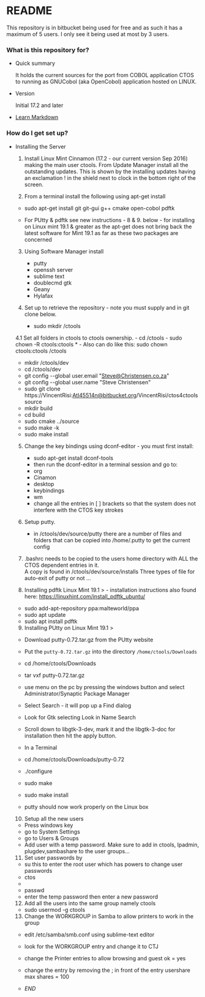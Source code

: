 # README #

This repository is in bitbucket being used for free and as such it has a maximum of 5 users. I only see it being used at most by 3 users.

### What is this repository for? ###

* Quick summary

  It holds the current sources for the port from COBOL application CTOS to running as GNUCobol (aka OpenCobol) application hosted on LINUX.

* Version
 
  Initial 17.2 and later

* [Learn Markdown](https://bitbucket.org/tutorials/markdowndemo)

### How do I get set up? ###

* Installing the Server
	
  1. Install Linux Mint Cinnamon (17.2 - our current version Sep 2016) making the main user ctools.
     From Update Manager install all the outstanding updates. This is shown by the 
     installing updates having an exclamation ! in the shield next to clock in the bottom
     right of the screen.
	
  2. From a terminal install the following using apt-get install
    - sudo apt-get install git git-gui g++ cmake open-cobol pdftk
	
	- For PUtty & pdftk see new instructions - 8 & 9. below - for installing on Linux mint 19.1 & greater
	  as the apt-get does not bring back the latest software for Mint 19.1 as far as these two packages are concerned
	
  3. Using Software Manager install
    
     - putty
     - openssh server
     - sublime text
     - doublecmd gtk 
     - Geany
	 - Hylafax
	
  4. Set up to retrieve the repository - note you must supply <user> and <password> in git clone below.
	
     - sudo mkdir /ctools
	
    4.1  Set all folders in ctools to ctools ownership.
      - cd /ctools
      - sudo chown -R ctools:ctools *
      - Also can do like this:    sudo chown ctools:ctools /ctools
  
     - mkdir /ctools/dev
     - cd /ctools/dev
     - git config --global user.email "Steve@Christensen.co.za"
     - git config --global user.name "Steve Christensen"
                         <username>   <pswd>
     - sudo git clone https://VincentRisi:Atl45514n@bitbucket.org/VincentRisi/ctos4ctools source
     - mkdir build
     - cd build
     - sudo cmake ../source
     - sudo make -k
     - sudo make install
	
  5. Change the key bindings using dconf-editor - you must first install:
	
     - sudo apt-get install dconf-tools
     - then run the dconf-editor in a terminal session and go to:
     - org
     - Cinamon
     - desktop
     - keybindings
     - wm
     - change all the entries in [ ] brackets so that the system does not interfere with the CTOS key strokes
	
  6. Setup putty.
	
     - in /ctools/dev/source/putty there are a number of files and folders that can be copied into /home/.putty to get the current config 
	 
  7. .bashrc needs to be copied to the users home directory with ALL the CTOS dependent entries in it.  
       A copy is found in /ctools/dev/source/installs   Three types of file for auto-exit of putty or not ...
    
  8.  Installing pdftk Linux Mint 19.1 > - installation instructions also found here:  https://linuxhint.com/install_pdftk_ubuntu/
	- sudo add-apt-repository ppa:malteworld/ppa
	- sudo apt update
	- sudo apt install pdftk
	
  9.  Installing PUtty on Linux Mint 19.1 >
	- Download  putty-0.72.tar.gz from the PUtty website
	- Put the `putty-0.72.tar.gz` into the directory  `/home/ctools/Downloads`
	- cd /home/ctools/Downloads
	- tar vxf putty-0.72.tar.gz
	
	- use menu on the pc by pressing the windows button and select Administrator/Synaptic Package Manager
	- Select Search - it will pop up a Find dialog
	- Look for Gtk selecting Look in Name Search
	- Scroll down to libgtk-3-dev, mark it and the libgtk-3-doc for installation then hit the apply button.
	
	- In a Terminal
	- cd /home/ctools/Downloads/putty-0.72
	- ./configure
	- sudo make
	- sudo make install
	
	- putty should now work properly on the Linux box

  10. Setup all the new users 
    - Press windows key 
    - go to System Settings
    - go to Users & Groups
    - Add user with a temp password.  Make sure to add in ctools, lpadmin, plugdev,sambashare
        to the user groups...
	
  11. Set user passwords by 
    - su <enter>  this to enter the root user which has powers to change user passwords
	- ctos 
	-
    - passwd <username>
    - enter the temp password then enter a new password

  12. Add all the users into the same group namely ctools
    - sudo usermod -g ctools <username>

  13. Change the WORKGROUP in Samba to allow printers to work in the group  
    - edit /etc/samba/smb.conf using sublime-text editor 
	- look for the WORKGROUP entry and change it to CTJ
	- change the Printer entries to allow browsing and guest ok = yes
	- change the entry by removing the ; in front of the entry usershare max shares = 100
	
	- *END*
